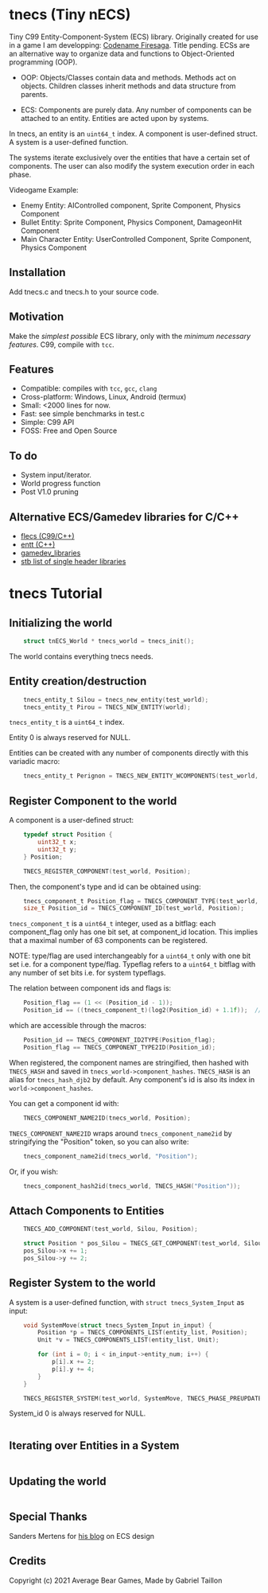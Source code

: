 # tnecs (Tiny nECS)

Tiny C99 Entity-Component-System (ECS) library.
Originally created for use in a game I am developping: [Codename Firesaga](https://gitlab.com/Gabinou/firesagamaker). Title pending. 
ECSs are an alternative way to organize data and functions to Object-Oriented programming (OOP).

* OOP: Objects/Classes contain data and methods. 
Methods act on objects. 
Children classes inherit methods and data structure from parents. 

* ECS: Components are purely data.
Any number of components can be attached to an entity.
Entities are acted upon by systems. 

In tnecs, an entity is an ```uint64_t``` index. 
A component is user-defined struct. 
A system is a user-defined function.

The systems iterate exclusively over the entities that have a certain set of components.
The user can also modify the system execution order in each phase.

Videogame Example:
- Enemy Entity: AIControlled component, Sprite Component, Physics Component
- Bullet Entity: Sprite Component, Physics Component, DamageonHit Component
- Main Character Entity: UserControlled Component, Sprite Component, Physics Component

## Installation
Add tnecs.c and tnecs.h to your source code.

## Motivation
Make the _simplest possible_ ECS library, only with the _minimum necessary features_.
C99, compile with ```tcc```.

## Features
- Compatible: compiles with ```tcc```, ```gcc```, ```clang```
- Cross-platform: Windows, Linux, Android (termux)
- Small: <2000 lines for now.
- Fast: see simple benchmarks in test.c
- Simple: C99 API
- FOSS: Free and Open Source

## To do
- System input/iterator.
- World progress function
- Post V1.0 pruning

## Alternative ECS/Gamedev libraries for C/C++
- [flecs (C99/C++)](https://github.com/SanderMertens/flecs)
- [entt (C++)](https://github.com/skypjack/entt)
- [gamedev_libraries](https://github.com/raizam/gamedev_libraries)
- [stb list of single header libraries](https://github.com/nothings/single_file_libs)

# tnecs Tutorial

## Initializing the world
```c
    struct tnECS_World * tnecs_world = tnecs_init();
```
The world contains everything tnecs needs.

## Entity creation/destruction
```c
    tnecs_entity_t Silou = tnecs_new_entity(test_world);
    tnecs_entity_t Pirou = TNECS_NEW_ENTITY(world);
```
```tnecs_entity_t``` is a ```uint64_t``` index. 

Entity 0 is always reserved for NULL.

Entities can be created with any number of components directly with this variadic macro: 
```c
    tnecs_entity_t Perignon = TNECS_NEW_ENTITY_WCOMPONENTS(test_world, Position, Unit);
```
## Register Component to the world
A component is a user-defined struct:
```c
    typedef struct Position {
        uint32_t x;
        uint32_t y;
    } Position;

    TNECS_REGISTER_COMPONENT(test_world, Position);
```
Then, the component's type and id can be obtained using:
```c
    tnecs_component_t Position_flag = TNECS_COMPONENT_TYPE(test_world, Position); 
    size_t Position_id = TNECS_COMPONENT_ID(test_world, Position);
```
```tnecs_component_t``` is a ```uint64_t``` integer, used as a bitflag: each component_flag only has one bit set, at component_id location. This implies that a maximal number of 63 components can be registered. 

NOTE: type/flag are used interchangeably for a ```uint64_t``` only with one bit set i.e. for a component type/flag. Typeflag refers to a ```uint64_t``` bitflag with any number of set bits i.e. for system typeflags. 

The relation between component ids and flags is:
```c
    Position_flag == (1 << (Position_id - 1));
    Position_id == ((tnecs_component_t)(log2(Position_id) + 1.1f));  // casting to int truncates to 0
```
which are accessible through the macros:
```c
    Position_id == TNECS_COMPONENT_ID2TYPE(Position_flag);
    Position_flag == TNECS_COMPONENT_TYPE2ID(Position_id);
```

When registered, the component names are stringified, then hashed with ```TNECS_HASH``` and saved in ```tnecs_world->component_hashes```.
```TNECS_HASH``` is an alias for ```tnecs_hash_djb2``` by default.
Any component's id is also its index in ```world->component_hashes```.

You can get a component id with:
```c
    TNECS_COMPONENT_NAME2ID(tnecs_world, Position);
```
```TNECS_COMPONENT_NAME2ID``` wraps around ```tnecs_component_name2id``` by stringifying the "Position" token, so you can also write:
```c
    tnecs_component_name2id(tnecs_world, "Position");
```
Or, if you wish:
```c
    tnecs_component_hash2id(tnecs_world, TNECS_HASH("Position"));
```


## Attach Components to Entities
```c 
    TNECS_ADD_COMPONENT(test_world, Silou, Position);
```
```c 
    struct Position * pos_Silou = TNECS_GET_COMPONENT(test_world, Silou, Position);
    pos_Silou->x += 1;
    pos_Silou->y += 2;
```

## Register System to the world
A system is a user-defined function, with ```struct tnecs_System_Input``` as input:
```c
    void SystemMove(struct tnecs_System_Input in_input) {
        Position *p = TNECS_COMPONENTS_LIST(entity_list, Position);
        Unit *v = TNECS_COMPONENTS_LIST(entity_list, Unit);

        for (int i = 0; i < in_input->entity_num; i++) {
            p[i].x += 2;
            p[i].y += 4;
        }
    }

    TNECS_REGISTER_SYSTEM(test_world, SystemMove, TNECS_PHASE_PREUPDATE, true, Position, Unit); 
```
System_id 0 is always reserved for NULL.
```c
```
## Iterating over Entities in a System
```c
```
## Updating the world
```c
```

## Special Thanks
Sanders Mertens for [his blog](https://ajmmertens.medium.com/) on ECS design

## Credits
Copyright (c) 2021 Average Bear Games, Made by Gabriel Taillon
